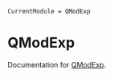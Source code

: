 ```@meta
CurrentModule = QModExp
```

# QModExp

Documentation for [QModExp](https://github.com/exAClior/QModExp.jl).

```@index
```

